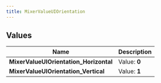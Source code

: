 ```yaml
---
title: MixerValueUIOrientation
---
```


## Values

| Name | Description |
| ---- | ----------- |
| **MixerValueUIOrientation\_Horizontal** | Value: **0** |
| **MixerValueUIOrientation\_Vertical** | Value: **1** |

